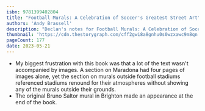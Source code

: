 ```yaml
---
isbn: 9781399402804
title: "Football Murals: A Celebration of Soccer's Greatest Street Art"
authors: 'Andy Brassell'
description: "Declan's notes for Football Murals: A Celebration of Soccer's Greatest Street Art by Andy Brassell."
thumbnail: 'https://cdn.thestorygraph.com/cff2gwi8a8gnhu0s0wzxawc9m8qn'
pageCount: 177
date: 2023-05-21
---
```


- My biggest frustration with this book was that a lot of the text wasn't accompanied by images. A section on Maradona had four pages of images alone, yet the section on murals outside football stadiums referenced stadiums renound for their atmospheres without showing any of the murals outside their grounds.
- The original Bruno Saltor mural in Brighton made an appearance at the end of the book.
